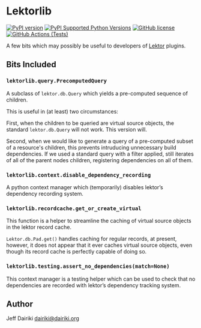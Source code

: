 # Lektorlib

[![PyPI version](https://img.shields.io/pypi/v/lektorlib.svg)](https://pypi.org/project/lektorlib/)
[![PyPI Supported Python Versions](https://img.shields.io/pypi/pyversions/lektorlib.svg)](https://pypi.python.org/pypi/lektorlib/)
[![GitHub license](https://img.shields.io/github/license/dairiki/lektorlib)](https://github.com/dairiki/lektorlib/blob/master/LICENSE)
[![GitHub Actions (Tests)](https://github.com/dairiki/lektorlib/workflows/Tests/badge.svg)](https://github.com/dairiki/lektorlib)

A few bits which may possibly be useful to developers of [Lektor][] plugins.

## Bits Included

### `lektorlib.query.PrecomputedQuery`

A subclass of `lektor.db.Query` which yields a pre-computed
sequence of children.

This is useful in (at least) two circumstances:

First, when the children to be queried are virtual source objects,
the standard `lektor.db.Query` will not work.  This version will.

Second, when we would like to generate a query of a pre-computed
subset of a resource's children, this prevents intruducing
unnecessary build dependencies.  If we used a standard query with
a filter applied, still iterates of all of the parent nodes
children, registering dependencies on all of them.

### `lektorlib.context.disable_dependency_recording`

A python context manager which (temporarily) disables lektor’s
dependency recording system.

### `lektorlib.recordcache.get_or_create_virtual`

This function is a helper to streamline the caching of virtual
source objects in the lektor record cache.

`Lektor.db.Pad.get()` handles caching for regular records,
at present, however, it does not appear that it ever caches
virtual source objects, even though its record cache is perfectly
capable of doing so.

### `lektorlib.testing.assert_no_dependencies(match=None)`

This context manager is a testing helper which can be used to
check that no dependencies are recorded with lektor’s dependency
tracking system.

## Author

Jeff Dairiki <dairiki@dairiki.org>

[Lektor]: <https://www.getlektor.com/> "Lektor Static Content Management System"
